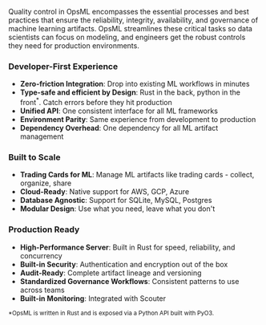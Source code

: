 
Quality control in OpsML encompasses the essential processes and best practices that ensure the reliability, integrity, availability, and governance of machine learning artifacts. OpsML streamlines these critical tasks so data scientists can focus on modeling, and engineers get the robust controls they need for production environments.

### Developer-First Experience
- **Zero-friction Integration**: Drop into existing ML workflows in minutes
- **Type-safe and efficient by Design**: Rust in the back, python in the front<sup>*</sup>. Catch errors before they hit production
- **Unified API**: One consistent interface for all ML frameworks
- **Environment Parity**: Same experience from development to production
- **Dependency Overhead**: One dependency for all ML artifact management

### Built to Scale
- **Trading Cards for ML**: Manage ML artifacts like trading cards - collect, organize, share
- **Cloud-Ready**: Native support for AWS, GCP, Azure
- **Database Agnostic**: Support for SQLite, MySQL, Postgres
- **Modular Design**: Use what you need, leave what you don't

### Production Ready
- **High-Performance Server**: Built in Rust for speed, reliability, and concurrency
- **Built-in Security**: Authentication and encryption out of the box
- **Audit-Ready**: Complete artifact lineage and versioning
- **Standardized Governance Workflows**: Consistent patterns to use across teams
- **Built-in Monitoring**: Integrated with Scouter

<sup>
*OpsML is written in Rust and is exposed via a Python API built with PyO3.
</sup>
